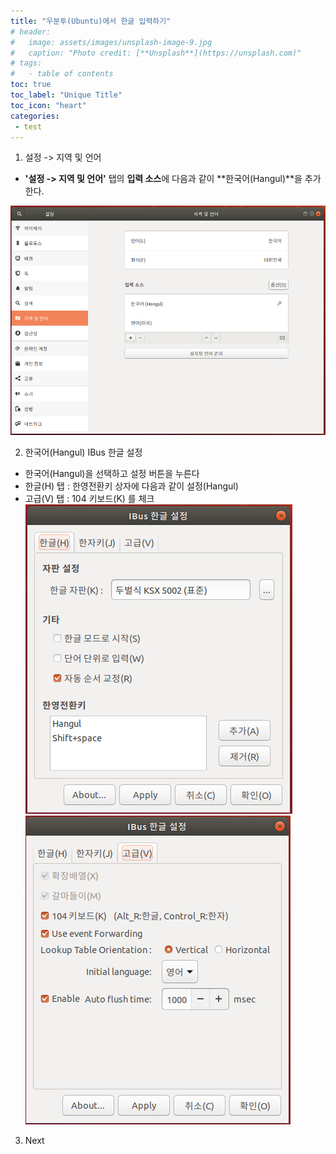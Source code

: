 ```yaml
---
title: "우분투(Ubuntu)에서 한글 입력하기"
# header:
#   image: assets/images/unsplash-image-9.jpg
#   caption: "Photo credit: [**Unsplash**](https://unsplash.com)"
# tags:
#   - table of contents
toc: true
toc_label: "Unique Title"
toc_icon: "heart"
categories:
 - test
---
```


1. 설정 -> 지역 및 언어
- **'설정 -> 지역 및 언어'** 탭의 **입력 소스**에 다음과 같이 **한국어(Hangul)**을 추가한다.

![inputsource_local&language](/assets/images/input1.png)

2. 한국어(Hangul) IBus 한글 설정
- 한국어(Hangul)을 선택하고 설정 버튼을 누른다
- 한글(H) 탭 : 한영전환키 상자에 다음과 같이 설정(Hangul)
- 고급(V) 탭 : 104 키보드(K) 를 체크
![input2](/assets/images/input2.png)![input3](/assets/images/input3.png)


3. Next